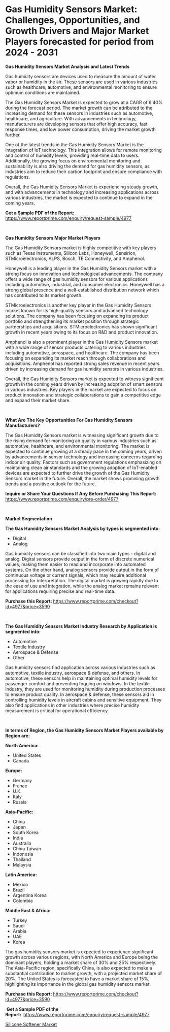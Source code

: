 <p><h1>Gas Humidity Sensors Market: Challenges, Opportunities, and Growth Drivers and Major Market Players forecasted for period from 2024 - 2031</h1></p><p><strong>Gas Humidity Sensors Market Analysis and Latest Trends</strong></p>
<p><p>Gas humidity sensors are devices used to measure the amount of water vapor or humidity in the air. These sensors are used in various industries such as healthcare, automotive, and environmental monitoring to ensure optimum conditions are maintained.</p><p>The Gas Humidity Sensors Market is expected to grow at a CAGR of 6.40% during the forecast period. The market growth can be attributed to the increasing demand for these sensors in industries such as automotive, healthcare, and agriculture. With advancements in technology, manufacturers are developing sensors that offer high accuracy, fast response times, and low power consumption, driving the market growth further.</p><p>One of the latest trends in the Gas Humidity Sensors Market is the integration of IoT technology. This integration allows for remote monitoring and control of humidity levels, providing real-time data to users. Additionally, the growing focus on environmental monitoring and sustainability is also driving the demand for gas humidity sensors, as industries aim to reduce their carbon footprint and ensure compliance with regulations.</p><p>Overall, the Gas Humidity Sensors Market is experiencing steady growth, and with advancements in technology and increasing applications across various industries, the market is expected to continue to expand in the coming years.</p></p>
<p><strong>Get a Sample PDF of the Report:&nbsp;</strong> <a href="https://www.reportprime.com/enquiry/request-sample/4977">https://www.reportprime.com/enquiry/request-sample/4977</a></p>
<p>&nbsp;</p>
<p><strong>Gas Humidity Sensors Major Market Players</strong></p>
<p><p>The Gas Humidity Sensors market is highly competitive with key players such as Texas Instruments, Silicon Labs, Honeywell, Sensirion, STMicroelectronics, ALPS, Bosch, TE Connectivity, and Amphenol. </p><p>Honeywell is a leading player in the Gas Humidity Sensors market with a strong focus on innovation and technological advancements. The company offers a wide range of gas humidity sensors for various applications including automotive, industrial, and consumer electronics. Honeywell has a strong global presence and a well-established distribution network which has contributed to its market growth.</p><p>STMicroelectronics is another key player in the Gas Humidity Sensors market known for its high-quality sensors and advanced technology solutions. The company has been focusing on expanding its product portfolio and strengthening its market position through strategic partnerships and acquisitions. STMicroelectronics has shown significant growth in recent years owing to its focus on R&D and product innovation.</p><p>Amphenol is also a prominent player in the Gas Humidity Sensors market with a wide range of sensor products catering to various industries including automotive, aerospace, and healthcare. The company has been focusing on expanding its market reach through collaborations and acquisitions. Amphenol has reported strong sales revenue in recent years driven by increasing demand for gas humidity sensors in various industries.</p><p>Overall, the Gas Humidity Sensors market is expected to witness significant growth in the coming years driven by increasing adoption of smart sensors in various industries. Key players in the market are expected to focus on product innovation and strategic collaborations to gain a competitive edge and expand their market share.</p></p>
<p>&nbsp;</p>
<p><strong>What Are The Key Opportunities For Gas Humidity Sensors Manufacturers?</strong></p>
<p><p>The Gas Humidity Sensors market is witnessing significant growth due to the rising demand for monitoring air quality in various industries such as automotive, healthcare, and environmental monitoring. The market is expected to continue growing at a steady pace in the coming years, driven by advancements in sensor technology and increasing concerns regarding indoor air quality. Factors such as government regulations emphasizing on maintaining clean air standards and the growing adoption of IoT-enabled devices are expected to further drive the growth of the Gas Humidity Sensors market in the future. Overall, the market shows promising growth trends and a positive outlook for the future.</p></p>
<p><strong>Inquire or Share Your Questions If Any Before Purchasing This Report:</strong> <a href="https://www.reportprime.com/enquiry/pre-order/4977">https://www.reportprime.com/enquiry/pre-order/4977</a></p>
<p>&nbsp;</p>
<p><strong>Market Segmentation</strong></p>
<p><strong>The Gas Humidity Sensors Market Analysis by types is segmented into:</strong></p>
<p><ul><li>Digital</li><li>Analog</li></ul></p>
<p><p>Gas humidity sensors can be classified into two main types - digital and analog. Digital sensors provide output in the form of discrete numerical values, making them easier to read and incorporate into automated systems. On the other hand, analog sensors provide output in the form of continuous voltage or current signals, which may require additional processing for interpretation. The digital market is growing rapidly due to the ease of use and integration, while the analog market remains relevant for applications requiring precise and real-time data.</p></p>
<p><strong>Purchase this Report:&nbsp;</strong><a href="https://www.reportprime.com/checkout?id=4977&price=3590">https://www.reportprime.com/checkout?id=4977&price=3590</a></p>
<p>&nbsp;</p>
<p><strong>The Gas Humidity Sensors Market Industry Research by Application is segmented into:</strong></p>
<p><ul><li>Automotive</li><li>Textile Industry</li><li>Aerospace & Defense</li><li>Other</li></ul></p>
<p><p>Gas humidity sensors find application across various industries such as automotive, textile industry, aerospace & defense, and others. In automotive, these sensors help in maintaining optimal humidity levels for passenger comfort and preventing fogging on windows. In the textile industry, they are used for monitoring humidity during production processes to ensure product quality. In aerospace & defense, these sensors aid in controlling humidity levels in aircraft cabins and sensitive equipment. They also find applications in other industries where precise humidity measurement is critical for operational efficiency.</p></p>
<p>&nbsp;</p>
<p><strong>In terms of Region, the Gas Humidity Sensors Market Players available by Region are:</strong></p>
<p>
    <p> <strong> North America: </strong>
        <ul>
            <li>United States</li>
            <li>Canada</li>
        </ul>
        </p> 
    <p> <strong> Europe: </strong>
        <ul>
            <li>Germany</li>
            <li>France</li>
            <li>U.K.</li>
            <li>Italy</li>
            <li>Russia</li>
        </ul>
        </p> 
    <p> <strong> Asia-Pacific: </strong>
        <ul>
            <li>China</li>
            <li>Japan</li>
            <li>South Korea</li>
            <li>India</li>
            <li>Australia</li>
            <li>China Taiwan</li>
            <li>Indonesia</li>
            <li>Thailand</li>
            <li>Malaysia</li>
        </ul>
        </p> 
    <p> <strong> Latin America: </strong>
        <ul>
            <li>Mexico</li>
            <li>Brazil</li>
            <li>Argentina Korea</li>
            <li>Colombia</li>
        </ul>
        </p> 
    <p> <strong> Middle East & Africa: </strong>
        <ul>
            <li>Turkey</li>
            <li>Saudi</li>
            <li>Arabia</li>
            <li>UAE</li>
            <li>Korea</li>
        </ul>
    </p>
    </p>
<p><p>The gas humidity sensors market is expected to experience significant growth across various regions, with North America and Europe being the dominant players, holding a market share of 30% and 25% respectively. The Asia-Pacific region, specifically China, is also expected to make a substantial contribution to market growth, with a projected market share of 20%. The United States is forecasted to have a market share of 15%, highlighting its importance in the global gas humidity sensors market.</p></p>
<p><strong>Purchase this Report: </strong><a href="https://www.reportprime.com/checkout?id=4977&price=3590">https://www.reportprime.com/checkout?id=4977&price=3590</a></p>
<p>&nbsp;<strong>Get a Sample PDF of the Report:&nbsp;&nbsp;</strong><a href="https://www.reportprime.com/enquiry/request-sample/4977">https://www.reportprime.com/enquiry/request-sample/4977</a></p>
<p><strong></strong></p>
<p><p><a href="https://silk-columnist-571.notion.site/Silicone-Softener-Market-Offer-Valuable-Insights-into-Market-Size-Market-Share-Market-Trends-and--3f4d17b8ca11457ba3641d7da8cf61a9">Silicone Softener Market</a></p></p>